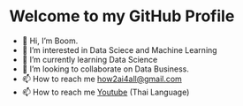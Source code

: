 # Welcome to my GitHub Profile

- 👋 Hi, I’m Boom.
- 👀 I’m interested in Data Sciece and Machine Learning
- 🌱 I’m currently learning Data Science
- 💞️ I’m looking to collaborate on Data Business. 
- 📫 How to reach me how2ai4all@gmail.com
- 📫 How to reach me [Youtube](https://www.youtube.com/channel/UCSwp5Hdj73K9-RcXJQrWndA) (Thai Language)

<!---
how2ai4all/how2ai4all is a ✨ special ✨ repository because its `README.md` (this file) appears on your GitHub profile.
You can click the Preview link to take a look at your changes.
--->
